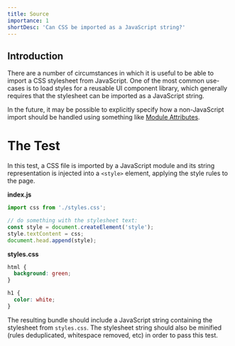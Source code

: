 ```yaml
---
title: Source
importance: 1
shortDesc: 'Can CSS be imported as a JavaScript string?'
---
```


## Introduction

There are a number of circumstances in which it is useful to be able to import a CSS stylesheet from JavaScript. One of the most common use-cases is to load styles for a reusable UI component library, which generally requires that the stylesheet can be imported as a JavaScript string.

In the future, it may be possible to explicitly specify how a non-JavaScript import should be handled using something like [Module Attributes](https://github.com/tc39/proposal-module-attributes).

# The Test

In this test, a CSS file is imported by a JavaScript module and its string representation is injected into a `<style>` element, applying the style rules to the page.

**index.js**

```js
import css from './styles.css';

// do something with the stylesheet text:
const style = document.createElement('style');
style.textContent = css;
document.head.append(style);
```

**styles.css**

```css
html {
  background: green;
}

h1 {
  color: white;
}
```

The resulting bundle should include a JavaScript string containing the stylesheet from `styles.css`. The stylesheet string should also be minified (rules deduplicated, whitespace removed, etc) in order to pass this test.
